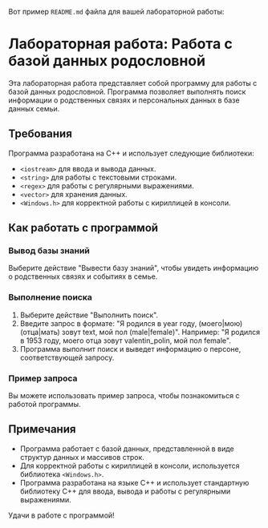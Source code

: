 Вот пример `README.md` файла для вашей лабораторной работы:

# Лабораторная работа: Работа с базой данных родословной

Эта лабораторная работа представляет собой программу для работы с базой данных родословной. Программа позволяет выполнять поиск информации о родственных связях и персональных данных в базе данных семьи.

## Требования

Программа разработана на C++ и использует следующие библиотеки:
- `<iostream>` для ввода и вывода данных.
- `<string>` для работы с текстовыми строками.
- `<regex>` для работы с регулярными выражениями.
- `<vector>` для хранения данных.
- `<Windows.h>` для корректной работы с кириллицей в консоли.
## Как работать с программой

### Вывод базы знаний

Выберите действие "Вывести базу знаний", чтобы увидеть информацию о родственных связях и событиях в семье.

### Выполнение поиска

1. Выберите действие "Выполнить поиск".
2. Введите запрос в формате: "Я родился в year году, (моего|мою) (отца|мать) зовут text, мой пол (male|female)".
   Например: "Я родился в 1953 году, моего отца зовут valentin_polin, мой пол female".
3. Программа выполнит поиск и выведет информацию о персоне, соответствующей запросу.

### Пример запроса

Вы можете использовать пример запроса, чтобы познакомиться с работой программы.

## Примечания

- Программа работает с базой данных, представленной в виде структур данных и массивов строк.
- Для корректной работы с кириллицей в консоли, используется библиотека `<Windows.h>`.
- Программа разработана на языке C++ и использует стандартную библиотеку C++ для ввода, вывода и работы с регулярными выражениями.

Удачи в работе с программой!
